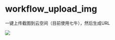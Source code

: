 # workflow_upload_img
一键上传截图到云空间（目前使用七牛），然后生成URL

![](http://ovqt5rbeh.bkt.clouddn.com/markdown/1504517690028.png)

